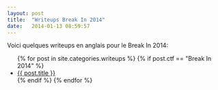 ```yaml
---
layout: post
title:  "Writeups Break In 2014"
date:   2014-01-13 08:59:57
---
```


<p>
    Voici quelques writeups en anglais pour le Break In 2014:
</p>
<ul class='posts'>
    {% for post in site.categories.writeups %}
        {% if post.ctf == "Break In 2014" %}
        <li>
          <a href='{{ post.url }}'>{{ post.title }}</a>
        </li>
        {% endif %}
    {% endfor %}
</ul>